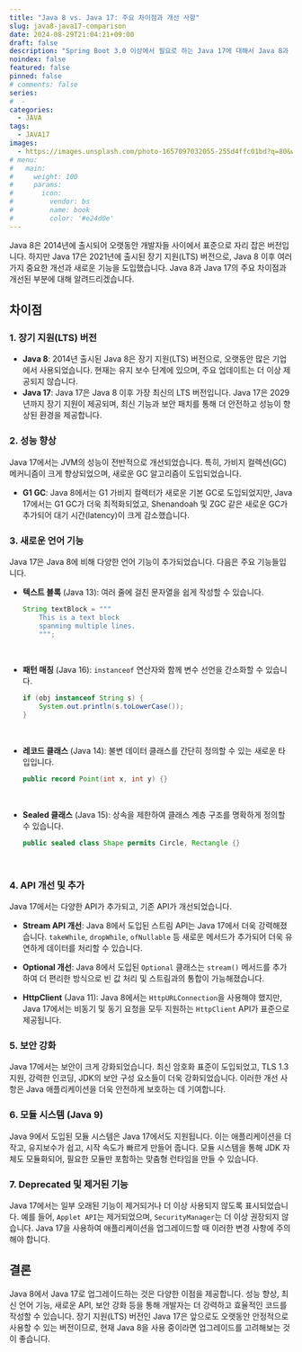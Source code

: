 ```yaml
---
title: "Java 8 vs. Java 17: 주요 차이점과 개선 사항"
slug: java8-java17-comparison
date: 2024-08-29T21:04:21+09:00
draft: false
description: "Spring Boot 3.0 이상에서 필요로 하는 Java 17에 대해서 Java 8과 비교하여 설명합니다."
noindex: false
featured: false
pinned: false
# comments: false
series:
#  - 
categories:
  - JAVA
tags:
  - JAVA17
images: 
  - https://images.unsplash.com/photo-1657097032055-255d4ffc01bd?q=80&w=2940&auto=format&fit=crop&ixlib=rb-4.0.3
# menu:
#   main:
#     weight: 100
#     params:
#       icon:
#         vendor: bs
#         name: book
#         color: '#e24d0e'
---
```


Java 8은 2014년에 출시되어 오랫동안 개발자들 사이에서 표준으로 자리 잡은 버전입니다. 하지만 Java 17은 2021년에 출시된 장기 지원(LTS) 버전으로, Java 8 이후 여러 가지 중요한 개선과 새로운 기능을 도입했습니다. Java 8과 Java 17의 주요 차이점과 개선된 부분에 대해 알려드리겠습니다.

## 차이점

### 1. 장기 지원(LTS) 버전
- **Java 8**: 2014년 출시된 Java 8은 장기 지원(LTS) 버전으로, 오랫동안 많은 기업에서 사용되었습니다. 현재는 유지 보수 단계에 있으며, 주요 업데이트는 더 이상 제공되지 않습니다.
- **Java 17**: Java 17은 Java 8 이후 가장 최신의 LTS 버전입니다. Java 17은 2029년까지 장기 지원이 제공되며, 최신 기능과 보안 패치를 통해 더 안전하고 성능이 향상된 환경을 제공합니다.

### 2. 성능 향상
Java 17에서는 JVM의 성능이 전반적으로 개선되었습니다. 특히, 가비지 컬렉션(GC) 메커니즘이 크게 향상되었으며, 새로운 GC 알고리즘이 도입되었습니다.

- **G1 GC**: Java 8에서는 G1 가비지 컬렉터가 새로운 기본 GC로 도입되었지만, Java 17에서는 G1 GC가 더욱 최적화되었고, Shenandoah 및 ZGC 같은 새로운 GC가 추가되어 대기 시간(latency)이 크게 감소했습니다.

### 3. 새로운 언어 기능

Java 17은 Java 8에 비해 다양한 언어 기능이 추가되었습니다. 다음은 주요 기능들입니다.

- **텍스트 블록** (Java 13): 여러 줄에 걸친 문자열을 쉽게 작성할 수 있습니다.
  ```java
  String textBlock = """
      This is a text block
      spanning multiple lines.
      """;
  ```
<br/>


- **패턴 매칭** (Java 16): `instanceof` 연산자와 함께 변수 선언을 간소화할 수 있습니다.
  ```java
  if (obj instanceof String s) {
      System.out.println(s.toLowerCase());
  }
  ```
<br/>


- **레코드 클래스** (Java 14): 불변 데이터 클래스를 간단히 정의할 수 있는 새로운 타입입니다.
  ```java
  public record Point(int x, int y) {}
  ```
<br/>    


- **Sealed 클래스** (Java 15): 상속을 제한하여 클래스 계층 구조를 명확하게 정의할 수 있습니다.
  ```java
  public sealed class Shape permits Circle, Rectangle {}
  ```
<br/>    


### 4. API 개선 및 추가
Java 17에서는 다양한 API가 추가되고, 기존 API가 개선되었습니다.

- **Stream API 개선**: Java 8에서 도입된 스트림 API는 Java 17에서 더욱 강력해졌습니다. `takeWhile`, `dropWhile`, `ofNullable` 등 새로운 메서드가 추가되어 더욱 유연하게 데이터를 처리할 수 있습니다.
  
- **Optional 개선**: Java 8에서 도입된 `Optional` 클래스는 `stream()` 메서드를 추가하여 더 편리한 방식으로 빈 값 처리 및 스트림과의 통합이 가능해졌습니다.

- **HttpClient** (Java 11): Java 8에서는 `HttpURLConnection`을 사용해야 했지만, Java 17에서는 비동기 및 동기 요청을 모두 지원하는 `HttpClient` API가 표준으로 제공됩니다.

### 5. 보안 강화

Java 17에서는 보안이 크게 강화되었습니다. 최신 암호화 표준이 도입되었고, TLS 1.3 지원, 강력한 인코딩, JDK의 보안 구성 요소들이 더욱 강화되었습니다. 이러한 개선 사항은 Java 애플리케이션을 더욱 안전하게 보호하는 데 기여합니다.

### 6. 모듈 시스템 (Java 9)

Java 9에서 도입된 모듈 시스템은 Java 17에서도 지원됩니다. 이는 애플리케이션을 더 작고, 유지보수가 쉽고, 시작 속도가 빠르게 만들어 줍니다. 모듈 시스템을 통해 JDK 자체도 모듈화되어, 필요한 모듈만 포함하는 맞춤형 런타임을 만들 수 있습니다.

### 7. Deprecated 및 제거된 기능

Java 17에서는 일부 오래된 기능이 제거되거나 더 이상 사용되지 않도록 표시되었습니다. 예를 들어, `Applet API`는 제거되었으며, `SecurityManager`는 더 이상 권장되지 않습니다. Java 17을 사용하여 애플리케이션을 업그레이드할 때 이러한 변경 사항에 주의해야 합니다.

## 결론

Java 8에서 Java 17로 업그레이드하는 것은 다양한 이점을 제공합니다. 성능 향상, 최신 언어 기능, 새로운 API, 보안 강화 등을 통해 개발자는 더 강력하고 효율적인 코드를 작성할 수 있습니다. 장기 지원(LTS) 버전인 Java 17은 앞으로도 오랫동안 안정적으로 사용할 수 있는 버전이므로, 현재 Java 8을 사용 중이라면 업그레이드를 고려해보는 것이 좋습니다.
